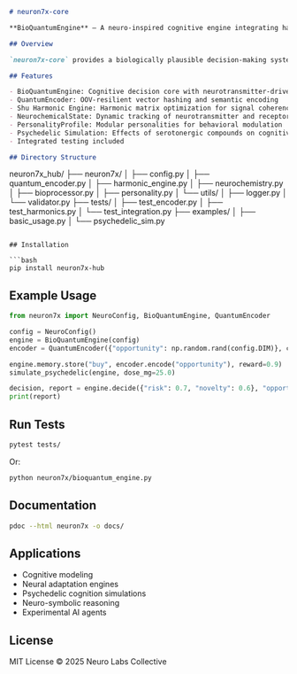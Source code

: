 ```markdown
# neuron7x-core

**BioQuantumEngine** – A neuro-inspired cognitive engine integrating harmonic memory encoding, neurotransmitter modulation, and personality-influenced decision logic. Part of the modular architecture behind **Neuron7X: Cognitive Engine**.

## Overview

`neuron7x-core` provides a biologically plausible decision-making system using quantum-inspired vector encoding, neurochemical state tracking, and harmonic evaluation. This repository is the foundation for simulating adaptive cognitive behavior under complex states including psychedelic influence, risk evaluation, and personalized strategy shaping.

## Features

- BioQuantumEngine: Cognitive decision core with neurotransmitter-driven behavior
- QuantumEncoder: OOV-resilient vector hashing and semantic encoding
- Shu Harmonic Engine: Harmonic matrix optimization for signal coherence
- NeurochemicalState: Dynamic tracking of neurotransmitter and receptor states
- PersonalityProfile: Modular personalities for behavioral modulation
- Psychedelic Simulation: Effects of serotonergic compounds on cognitive plasticity
- Integrated testing included

## Directory Structure

```
neuron7x_hub/
├── neuron7x/
│   ├── config.py
│   ├── quantum_encoder.py
│   ├── harmonic_engine.py
│   ├── neurochemistry.py
│   ├── bioprocessor.py
│   ├── personality.py
│   └── utils/
│       ├── logger.py
│       └── validator.py
├── tests/
│   ├── test_encoder.py
│   ├── test_harmonics.py
│   └── test_integration.py
├── examples/
│   ├── basic_usage.py
│   └── psychedelic_sim.py
```

## Installation

```bash
pip install neuron7x-hub
```

## Example Usage

```python
from neuron7x import NeuroConfig, BioQuantumEngine, QuantumEncoder

config = NeuroConfig()
engine = BioQuantumEngine(config)
encoder = QuantumEncoder({"opportunity": np.random.rand(config.DIM)}, config)

engine.memory.store("buy", encoder.encode("opportunity"), reward=0.9)
simulate_psychedelic(engine, dose_mg=25.0)

decision, report = engine.decide({"risk": 0.7, "novelty": 0.6}, "opportunity")
print(report)
```

## Run Tests

```bash
pytest tests/
```

Or:

```bash
python neuron7x/bioquantum_engine.py
```

## Documentation

```bash
pdoc --html neuron7x -o docs/
```

## Applications

- Cognitive modeling
- Neural adaptation engines
- Psychedelic cognition simulations
- Neuro-symbolic reasoning
- Experimental AI agents

## License

MIT License © 2025 Neuro Labs Collective
```
